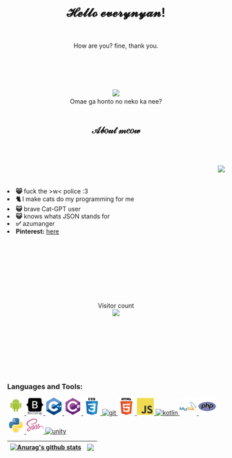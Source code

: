 <h1 align="center">𝓗𝓮𝓵𝓵𝓸 𝓮𝓿𝓮𝓻𝔂𝓷𝔂𝓪𝓷!</h1>

<br>

<p align ="center"> How are you? fine, thank you. </p>

<p align="center"><img width="50%" alt="" src="https://i.pinimg.com/564x/f2/b0/90/f2b0904d18adf26a84627495b2148182.jpg" /></p>

<br><br>
<div align="center">
  <img src="https://lanyard.kyrie25.me/api/832613416635727903" />
  <br>
  Omae ga honto no neko ka nee?
</div>
<br>

<div>
<h2 align="center"> 𝒜𝒷𝑜𝓊𝓉 𝓂𝑒𝑜𝓌 </h2>
  <div align="center">
    <br><br><br>
<img src="https://i.pinimg.com/564x/3a/fb/54/3afb54328960aa484bf4cad7c557e5c0.jpg" align="right">
  </div>
  <br><br><br>
<li>
<b>😸</b> fuck the >w< police :3
</li>
<li>
<b>🐈 </b> I make cats do my programming for me
</li>
<li>
<b>😺</b> brave Cat-GPT user
</li>
<li>
<b>😺</b> knows whats JSON stands for
</li>
<li>
<b>✅</b> azumanger
</li>
<li>
<b>Pinterest:</b> <a href="https://pl.pinterest.com/dzbanejro123/"> here </a>
</li>
<br><br><br>
</div>
<br>


<h1 align="center"></h1>




<br><br>
<p align="center"> 
  Visitor count<br>
  <img src="https://profile-counter.glitch.me/dzbanejro/count.svg" />
</p>

<p align="center"><img width="30%" alt="" src="https://i.pinimg.com/564x/28/c2/29/28c2298803304829328c05b05110c6b2.jpg" /></p>


<br>

<br><br><br>



<h3 align="left">Languages and Tools:</h3>
<p align="left"> <a href="https://developer.android.com" target="_blank" rel="noreferrer"> <img src="https://raw.githubusercontent.com/devicons/devicon/master/icons/android/android-original-wordmark.svg" alt="android" width="40" height="40"/> </a> <a href="https://getbootstrap.com" target="_blank" rel="noreferrer"> <img src="https://raw.githubusercontent.com/devicons/devicon/master/icons/bootstrap/bootstrap-plain-wordmark.svg" alt="bootstrap" width="40" height="40"/> </a> <a href="https://www.w3schools.com/cpp/" target="_blank" rel="noreferrer"> <img src="https://raw.githubusercontent.com/devicons/devicon/master/icons/cplusplus/cplusplus-original.svg" alt="cplusplus" width="40" height="40"/> </a> <a href="https://www.w3schools.com/cs/" target="_blank" rel="noreferrer"> <img src="https://raw.githubusercontent.com/devicons/devicon/master/icons/csharp/csharp-original.svg" alt="csharp" width="40" height="40"/> </a> <a href="https://www.w3schools.com/css/" target="_blank" rel="noreferrer"> <img src="https://raw.githubusercontent.com/devicons/devicon/master/icons/css3/css3-original-wordmark.svg" alt="css3" width="40" height="40"/> </a> <a href="https://git-scm.com/" target="_blank" rel="noreferrer"> <img src="https://www.vectorlogo.zone/logos/git-scm/git-scm-icon.svg" alt="git" width="40" height="40"/> </a> <a href="https://www.w3.org/html/" target="_blank" rel="noreferrer"> <img src="https://raw.githubusercontent.com/devicons/devicon/master/icons/html5/html5-original-wordmark.svg" alt="html5" width="40" height="40"/> </a> <a href="https://developer.mozilla.org/en-US/docs/Web/JavaScript" target="_blank" rel="noreferrer"> <img src="https://raw.githubusercontent.com/devicons/devicon/master/icons/javascript/javascript-original.svg" alt="javascript" width="40" height="40"/> </a> <a href="https://kotlinlang.org" target="_blank" rel="noreferrer"> <img src="https://www.vectorlogo.zone/logos/kotlinlang/kotlinlang-icon.svg" alt="kotlin" width="40" height="40"/> </a> <a href="https://www.mysql.com/" target="_blank" rel="noreferrer"> <img src="https://raw.githubusercontent.com/devicons/devicon/master/icons/mysql/mysql-original-wordmark.svg" alt="mysql" width="40" height="40"/> </a> <a href="https://www.php.net" target="_blank" rel="noreferrer"> <img src="https://raw.githubusercontent.com/devicons/devicon/master/icons/php/php-original.svg" alt="php" width="40" height="40"/> </a> <a href="https://www.python.org" target="_blank" rel="noreferrer"> <img src="https://raw.githubusercontent.com/devicons/devicon/master/icons/python/python-original.svg" alt="python" width="40" height="40"/> </a> <a href="https://sass-lang.com" target="_blank" rel="noreferrer"> <img src="https://raw.githubusercontent.com/devicons/devicon/master/icons/sass/sass-original.svg" alt="sass" width="40" height="40"/> </a> <a href="https://unity.com/" target="_blank" rel="noreferrer"> <img src="https://www.vectorlogo.zone/logos/unity3d/unity3d-icon.svg" alt="unity" width="40" height="40"/> </a> </p>

| <a href="https://github.com/anuraghazra/github-readme-stats"><img align="center" src="https://github-readme-stats.vercel.app/api?username=dzbanejro&show_icons=true&include_all_commits=true&theme=buefy&hide_border=true" alt="Anurag's github stats" /></a> | <a href="https://github.com/anuraghazra/github-readme-stats"><img align="center" src="https://github-readme-stats.vercel.app/api/top-langs/?username=dzbanejro&layout=compact&theme=buefy&hide_border=true" /></a> |
| ------------- | ------------- |





